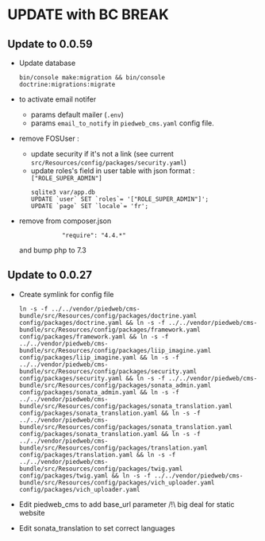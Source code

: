 UPDATE with BC BREAK
==================

## Update to 0.0.59

- Update database
   ```
   bin/console make:migration && bin/console doctrine:migrations:migrate
   ```

- to activate email notifer
    - params default mailer (`.env`)
    - params `email_to_notify` in `piedweb_cms.yaml` config file.

- remove FOSUser :
    - update security if it's not a link (see current `src/Resources/config/packages/security.yaml`)
    - update roles's field in user table with json format : `["ROLE_SUPER_ADMIN"]`
      ```
      sqlite3 var/app.db
      UPDATE `user` SET `roles`= '["ROLE_SUPER_ADMIN"]';
      UPDATE `page` SET `locale`= 'fr';
      ```

- remove from composer.json
  ```
              "require": "4.4.*"
  ```
  and bump php to 7.3


## Update to 0.0.27

-   Create symlink for config file
    ```
    ln -s -f ../../vendor/piedweb/cms-bundle/src/Resources/config/packages/doctrine.yaml config/packages/doctrine.yaml && ln -s -f ../../vendor/piedweb/cms-bundle/src/Resources/config/packages/framework.yaml config/packages/framework.yaml && ln -s -f ../../vendor/piedweb/cms-bundle/src/Resources/config/packages/liip_imagine.yaml config/packages/liip_imagine.yaml && ln -s -f ../../vendor/piedweb/cms-bundle/src/Resources/config/packages/security.yaml config/packages/security.yaml && ln -s -f ../../vendor/piedweb/cms-bundle/src/Resources/config/packages/sonata_admin.yaml config/packages/sonata_admin.yaml && ln -s -f ../../vendor/piedweb/cms-bundle/src/Resources/config/packages/sonata_translation.yaml config/packages/sonata_translation.yaml && ln -s -f ../../vendor/piedweb/cms-bundle/src/Resources/config/packages/sonata_translation.yaml config/packages/sonata_translation.yaml && ln -s -f ../../vendor/piedweb/cms-bundle/src/Resources/config/packages/translation.yaml config/packages/translation.yaml && ln -s -f ../../vendor/piedweb/cms-bundle/src/Resources/config/packages/twig.yaml config/packages/twig.yaml && ln -s -f ../../vendor/piedweb/cms-bundle/src/Resources/config/packages/vich_uploader.yaml config/packages/vich_uploader.yaml
    ```
- Edit piedweb_cms to add base_url parameter /!\ big deal for static website

- Edit sonata_translation to set correct languages
